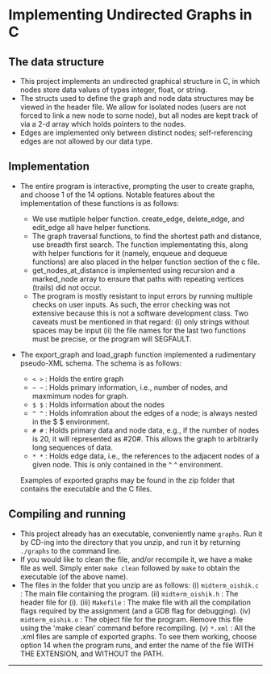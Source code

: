 # Implementing Undirected Graphs in C

## The data structure

- This project implements an undirected graphical structure in C, in which
nodes store data values of types integer, float, or string.
- The structs used to define the graph and node data structures may be viewed
in the header file. We allow for isolated nodes (users are not forced to link
a new node to some node), but all nodes are kept track of via a 2-d array
which holds pointers to the nodes.
- Edges are implemented only between distinct nodes; self-referencing edges
are not allowed by our data type.

## Implementation

- The entire program is interactive, prompting the user to create graphs, and
choose 1 of the 14 options. Notable features about the implementation
of these functions is as follows:

   - We use mutliple helper function. create_edge, delete_edge, and edit_edge
   all have helper functions.
   - The graph traversal functions, to find the shortest path and distance,
   use breadth first search. The function implementating this, along with
   helper functions for it (namely, enqueue and dequeue functions) are also
   placed in the helper function section of the c file.
   - get_nodes_at_distance is implemented using recursion and a marked_node
   array to ensure that paths with repeating vertices (trails) did not occur.
   - The program is mostly resistant to input errors by running multiple
   checks on user inputs. As such, the error checking was not extensive
   because this is not a software development class. Two caveats must be
   mentioned in that regard:
   	     (i) only strings without spaces may be input
	     (ii) the file names for the last two functions must be precise,
	     or the program will SEGFAULT.

- The export_graph and load_graph function implemented a rudimentary
pseudo-XML schema. The schema is as follows:

    - `< >` : Holds the entire graph
    - `~ ~` : Holds primary information, i.e., number of nodes, and maxmimum nodes
      	  for graph.
    - `$ $` : Holds information about the nodes
    - `^ ^` : Holds infomration about the edges of a node; is always nested in
      	  the $ $ environment.
    - `# #` : Holds primary data and node data, e.g., if the number of nodes is
      	  20, it will represented as #20#. This allows the graph to
	  arbitrarily long sequences of data.
    - `* *` : Holds edge data, i.e., the references to the adjacent nodes of a
      	  given node. This is only contained in the ^ ^ environment.
	  
  Examples of exported graphs may be found in the zip folder that contains the executable and the
  C files.

## Compiling and running

- This project already has an executable, conveniently name `graphs`. Run it by CD-ing into the
directory that you unzip, and run it by returning `./graphs` to the command line.
- If you would like to clean the file, and/or recompile it, we have a make file as well. Simply
enter `make clean` followed by `make` to obtain the executable (of the above name).
- The files in the folder that you unzip are as follows:
      (i) `midterm_oishik.c` : The main file containing the program.
      (ii) `midterm_oishik.h` : The header file for (i).
      (iii) `Makefile` : The make file with all the compilation flags required by the assignment
      	    	       (and a GDB flag for debugging).
      (iv) `midterm_oishik.o` : The object file for the program. Remove this file using the
      	   		      'make clean' command before recompiling.
      (v) `*.xml` : All the .xml files are sample of exported graphs. To see them working, choose
      	  	  option 14 when the program runs, and enter the name of the file WITH THE
		  EXTENSION, and WITHOUT the PATH.
    

_________________________________________________________________________________________________


